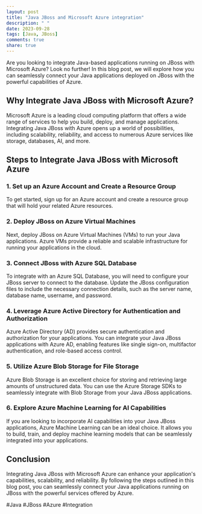 ```yaml
---
layout: post
title: "Java JBoss and Microsoft Azure integration"
description: " "
date: 2023-09-28
tags: [Java, JBoss]
comments: true
share: true
---
```


Are you looking to integrate Java-based applications running on JBoss with Microsoft Azure? Look no further! In this blog post, we will explore how you can seamlessly connect your Java applications deployed on JBoss with the powerful capabilities of Azure.

## Why Integrate Java JBoss with Microsoft Azure?

Microsoft Azure is a leading cloud computing platform that offers a wide range of services to help you build, deploy, and manage applications. Integrating Java JBoss with Azure opens up a world of possibilities, including scalability, reliability, and access to numerous Azure services like storage, databases, AI, and more.

## Steps to Integrate Java JBoss with Microsoft Azure

### 1. Set up an Azure Account and Create a Resource Group

To get started, sign up for an Azure account and create a resource group that will hold your related Azure resources.

### 2. Deploy JBoss on Azure Virtual Machines

Next, deploy JBoss on Azure Virtual Machines (VMs) to run your Java applications. Azure VMs provide a reliable and scalable infrastructure for running your applications in the cloud.

### 3. Connect JBoss with Azure SQL Database

To integrate with an Azure SQL Database, you will need to configure your JBoss server to connect to the database. Update the JBoss configuration files to include the necessary connection details, such as the server name, database name, username, and password.

### 4. Leverage Azure Active Directory for Authentication and Authorization

Azure Active Directory (AD) provides secure authentication and authorization for your applications. You can integrate your Java JBoss applications with Azure AD, enabling features like single sign-on, multifactor authentication, and role-based access control.

### 5. Utilize Azure Blob Storage for File Storage

Azure Blob Storage is an excellent choice for storing and retrieving large amounts of unstructured data. You can use the Azure Storage SDKs to seamlessly integrate with Blob Storage from your Java JBoss applications.

### 6. Explore Azure Machine Learning for AI Capabilities

If you are looking to incorporate AI capabilities into your Java JBoss applications, Azure Machine Learning can be an ideal choice. It allows you to build, train, and deploy machine learning models that can be seamlessly integrated into your applications.

## Conclusion

Integrating Java JBoss with Microsoft Azure can enhance your application's capabilities, scalability, and reliability. By following the steps outlined in this blog post, you can seamlessly connect your Java applications running on JBoss with the powerful services offered by Azure.

#Java #JBoss #Azure #Integration